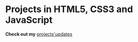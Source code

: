 # Projects in HTML5, CSS3 and JavaScript
**Check out my** [projects'updates][] 

[projects'updates]: https://leoribasnascimento.github.io/Projects/
